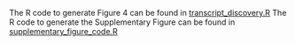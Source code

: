 The R code to generate Figure 4 can be found in [transcript_discovery.R](https://github.com/msagniez/LRassBench/tree/main/Figure4_Discovery/transcript_discovery.R)
The R code to generate the Supplementary Figure can be found in [supplementary_figure_code.R](https://github.com/msagniez/LRassBench/tree/main/Figure4_Discovery/supplementary_figure_code.R)

